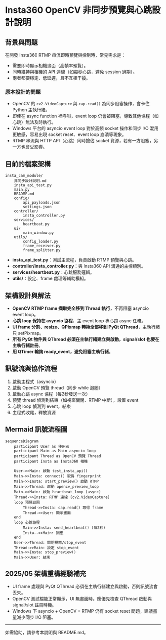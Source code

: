 # Insta360 OpenCV 非同步預覽與心跳設計說明

## 背景與問題

在開發 Insta360 RTMP 串流即時預覽與控制時，常見需求是：
- 需要即時顯示相機畫面（高幀率預覽）。
- 同時維持與相機的 API 連線（如每秒心跳，避免 session 過期）。
- 兩者都要穩定、低延遲，且不互相干擾。

### 原本設計的問題

- OpenCV 的 `cv2.VideoCapture` 與 `cap.read()` 為同步阻塞操作，會卡住 Python 主執行緒。
- 即使在 async function 裡呼叫，event loop 仍會被阻塞，導致其他協程（如心跳）無法及時執行。
- Windows 平台的 asyncio event loop 對於高頻 socket 操作和同步 I/O 混用更敏感，容易出現 socket reset、event loop 崩潰等現象。
- RTMP 串流與 HTTP API（心跳）同時搶佔 socket 資源，若有一方阻塞，另一方也會受影響。

## 目前的檔案架構

```
insta_cam_module/
    非同步設計說明.md
    insta_api_test.py
    main.py
    README.md
    config/
        api_payloads.json
        settings.json
    controller/
        insta_controller.py
    services/
        heartbeat.py
    ui/
        main_window.py
    utils/
        config_loader.py
        frame_receiver.py
        frame_splitter.py
```

- **insta_api_test.py**：測試主流程，負責啟動 RTMP 預覽與心跳。
- **controller/insta_controller.py**：與 Insta360 API 溝通的主控類別。
- **services/heartbeat.py**：心跳服務邏輯。
- **utils/**：設定、frame 處理等輔助模組。

## 架構設計與解法

- **OpenCV RTMP frame 擷取完全移到 Thread 執行**，不再阻塞 asyncio event loop。
- **心跳 loop 保持在 asyncio 協程**，主 event loop 專心跑 async 任務。
- **UI frame 分割、resize、QPixmap 轉換全部移到 PyQt QThread**，主執行緒只 setPixmap。
- **所有 PyQt 物件與 QThread 必須在主執行緒建立與啟動，signal/slot 也要在主執行緒註冊**。
- **用 QTimer 輪詢 ready_event，避免阻塞主執行緒**。

## 訊號流與協作流程

1. 啟動主程式（asyncio）
2. 啟動 OpenCV 預覽 thread（同步 while 迴圈）
3. 啟動心跳 async 協程（每2秒發送一次）
4. 預覽 thread 偵測到結束（如視窗關閉、RTMP 中斷），設置 event
5. 心跳 loop 偵測到 event，結束
6. 主程式收尾，釋放資源

## Mermaid 訊號流程圖

```mermaid
sequenceDiagram
    participant User as 使用者
    participant Main as Main asyncio loop
    participant Thread as OpenCV 預覽 Thread
    participant Insta as Insta360 相機

    User->>Main: 啟動 test_insta_api()
    Main->>Insta: connect() 取得 fingerprint
    Main->>Insta: start_preview() 啟動 RTMP
    Main->>Thread: 啟動 opencv_preview_loop
    Main->>Main: 啟動 heartbeat_loop (async)
    Thread->>Insta: RTMP 連線 (cv2.VideoCapture)
    loop 預覽迴圈
        Thread->>Insta: cap.read() 取得 frame
        Thread->>User: 顯示畫面
    end
    loop 心跳協程
        Main->>Insta: send_heartbeat() (每2秒)
        Insta-->>Main: 回應
    end
    User->>Thread: 關閉視窗/stop_event
    Thread->>Main: 設定 stop_event
    Main->>Insta: stop_preview()
    Main->>User: 結束
```

## 2025/05 架構重構經驗補充

- UI frame 處理與 PyQt QThread 必須在主執行緒建立與啟動，否則訊號流會丟失。
- OpenCV 測試檔能正常顯示，UI 無畫面時，應優先檢查 QThread 啟動與 signal/slot 註冊時機。
- Windows 下 asyncio + OpenCV + RTMP 仍有 socket reset 問題，建議盡量減少同步 I/O 阻塞。

---

如需協助，請參考本說明與 README.md。
